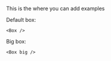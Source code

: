 This is the where you can add examples

Default box:

```
<Box />
```

Big box:

```
<Box big />
```
